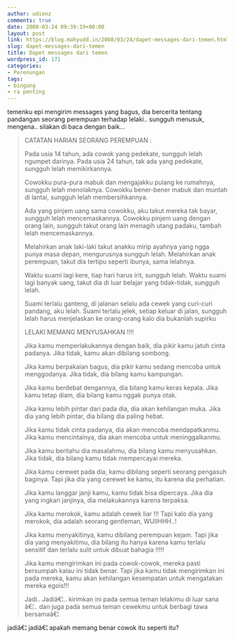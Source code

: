 ```yaml
---
author: udienz
comments: true
date: 2008-03-24 09:39:19+00:00
layout: post
link: https://blog.mahyudd.in/2008/03/24/dapet-messages-dari-temen.html
slug: dapet-messages-dari-temen
title: Dapet messages dari temen
wordpress_id: 171
categories:
- Perenungan
tags:
- bingung
- ra penting
---
```


temenku epi mengirim messages yang bagus, dia bercerita tentang pandangan  seorang perempuan terhadap lelaki.. sungguh menusuk, mengena.. silakan di baca  dengan baik...


<blockquote>CATATAN HARIAN SEORANG PEREMPUAN :

Pada usia 14 tahun, ada cowok yang
pedekate, sungguh lelah ngumpet darinya.
Pada usia 24 tahun, tak ada yang
pedekate, sungguh lelah memikirkannya.

Cowokku pura-pura mabuk dan mengajakku
pulang ke rumahnya, sungguh lelah
menolaknya.
Cowokku bener-bener mabuk dan muntah di
lantai, sungguh lelah membersihkannya.

Ada yang pinjem uang sama cowokku, aku
takut mereka tak bayar, sungguh lelah
mencemaskannya.
Cowokku pinjem uang dengan orang lain,
sungguh takut orang lain menagih utang
padaku, tambah lelah mencemaskannya.

Melahirkan anak laki-laki takut anakku
mirip ayahnya yang ngga punya masa
depan, mengurusnya sungguh lelah.
Melahirkan anak perempuan, takut dia
tertipu seperti ibunya, sama lelahnya.

Waktu suami lagi kere, tiap hari harus
irit, sungguh lelah.
Waktu suami lagi banyak uang, takut dia
di luar belajar yang tidak-tidak,
sungguh lelah.

Suami terlalu ganteng, di jalanan selalu
ada cewek yang curi-curi pandang, aku lelah.
Suami terlalu jelek, setiap keluar di
jalan, sungguh lelah harus menjelaskan
ke orang-orang kalo dia bukanlah
supirku

LELAKI MEMANG MENYUSAHKAN !!!!

Jika kamu memperlakukannya dengan baik,
dia pikir kamu jatuh cinta padanya.
Jika tidak, kamu akan dibilang sombong.

Jika kamu berpakaian bagus, dia pikir
kamu sedang mencoba untuk menggodanya.
Jika tidak, dia bilang kamu kampungan.

Jika kamu berdebat dengannya, dia bilang
kamu keras kepala.
Jika kamu tetap diam, dia bilang kamu
nggak punya otak.

Jika kamu lebih pintar dari pada dia,
dia akan kehilangan muka.
Jika dia yang lebih pintar, dia bilang
dia paling hebat.

Jika kamu tidak cinta padanya, dia akan
mencoba mendapatkanmu.
Jika kamu mencintainya, dia akan mencoba
untuk meninggalkanmu.

Jika kamu beritahu dia masalahmu, dia
bilang kamu menyusahkan.
Jika tidak, dia bilang kamu tidak
mempercayai mereka.

Jika kamu cerewet pada dia, kamu
dibilang seperti seorang pengasuh baginya.
Tapi jika dia yang cerewet ke kamu, itu
karena dia perhatian.

Jika kamu langgar janji kamu, kamu tidak
bisa dipercaya.
Jika dia yang ingkari janjinya, dia
melakukannya karena terpaksa.

Jika kamu merokok, kamu adalah cewek
liar !!!
Tapi kalo dia yang merokok, dia adalah
seorang gentleman, WUIIHHH..!

Jika kamu menyakitinya, kamu dibilang
perempuan kejam.
Tapi jika dia yang menyakitimu, dia
bilang itu hanya karena kamu terlalu
sensitif dan terlalu sulit untuk dibuat
bahagia !!!!!

Jika kamu mengirimkan ini pada
cowok-cowok, mereka pasti bersumpah
kalau ini tidak benar.
Tapi jika kamu tidak mengirimkan ini
pada mereka, kamu akan kehilangan
kesempatan untuk mengatakan
mereka egois!!!

Jadi.. Jadiâ€¦.. kirimkan ini pada semua
teman lelakimu di luar sana â€¦..
dan juga pada semua teman cewekmu untuk
berbagi tawa bersamaâ€¦</blockquote>


jadiâ€¦ jadiâ€¦ apakah memang benar cowok itu seperti itu?
